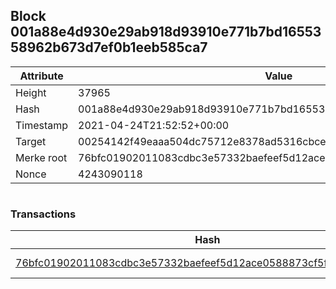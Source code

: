 ## Block 001a88e4d930e29ab918d93910e771b7bd1655358962b673d7ef0b1eeb585ca7

Attribute | Value
--- | ---
Height | 37965
Hash | 001a88e4d930e29ab918d93910e771b7bd1655358962b673d7ef0b1eeb585ca7
Timestamp | 2021-04-24T21:52:52+00:00
Target | 00254142f49eaaa504dc75712e8378ad5316cbcead634704b3734b6271167cc4
Merke root | 76bfc01902011083cdbc3e57332baefeef5d12ace0588873cf5f7900728fccdc
Nonce | 4243090118

```

```

### Transactions

Hash | Amount
--- | ---
[76bfc01902011083cdbc3e57332baefeef5d12ace0588873cf5f7900728fccdc](76bfc01902011083cdbc3e57332baefeef5d12ace0588873cf5f7900728fccdc.md) | 10.00000000 SKEPTI 
